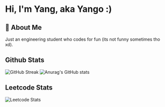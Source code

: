 
# Hi, I'm Yang, aka Yango :)




## 🚀 About Me
Just an engineering student who codes for fun (its not funny sometimes tho xd).

## Github Stats
![GitHub Streak](https://github-readme-streak-stats-eight.vercel.app/?user=Yango27&theme=tokyonight)
![Anurag's GitHub stats](https://github-readme-stats.vercel.app/api?username=Yango27&show_icons=true&theme=tokyonight)

## Leetcode Stats
![Leetcode Stats](https://leetcard.jacoblin.cool/Yango27)
